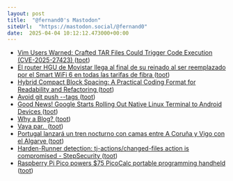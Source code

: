 ```yaml
---
layout: post
title:  "@fernand0's Mastodon"
siteUrl:  "https://mastodon.social/@fernand0"
date:  2025-04-04 10:12:12.473000+00:00
---
```

*  [Vim Users Warned: Crafted TAR Files Could Trigger Code Execution (CVE-2025-27423) ](https://securityonline.info/vim-users-warned-crafted-tar-files-could-trigger-code-execution-cve-2025-27423) ([toot](https://mastodon.social/@fernand0/114279155791959036))
*  [El router HGU de Movistar llega al final de su reinado al ser reemplazado por el Smart WiFi 6 en todas las tarifas de fibra ](https://bandaancha.eu/articulos/router-hgu-movistar-llega-final-reinado-1127) ([toot](https://mastodon.social/@fernand0/114278960842715460))
*  [Hybrid Compact Block Spacing: A Practical Coding Format for Readability and Refactoring ](https://dev.to/documendous/hybrid-compact-block-spacing-a-practical-coding-format-for-readability-and-refactoring-51k) ([toot](https://mastodon.social/@fernand0/114278780304115245))
*  [Avoid git push --tags ](https://peateasea.de/avoid-git-push-tags) ([toot](https://mastodon.social/@fernand0/114277008826045179))
*  [Good News! Google Starts Rolling Out Native Linux Terminal to Android Devices ](https://news.itsfoss.com/google-android-linux-terminal-rollout) ([toot](https://mastodon.social/@fernand0/114275253288871714))
*  [Why a Blog? ](https://curiosity.ventures/posts/why-a-blo) ([toot](https://mastodon.social/@fernand0/114275012683050217))
*  [Vaya par.  ](https://avecesunafoto.wordpress.com/2025/04/02/vaya-par) ([toot](https://mastodon.social/@fernand0/114274897549972015))
*  [Portugal lanzará un tren nocturno con camas entre A Coruña y Vigo con el Algarve ](https://www.lavozdegalicia.es/noticia/galicia/2025/03/07/portugal-lanzaratren-nocturno-camas-coruna-vigo-algarve/00031741345424078284971.ht) ([toot](https://mastodon.social/@fernand0/114274650917590407))
*  [Harden-Runner detection: tj-actions/changed-files action is compromised - StepSecurity ](https://www.stepsecurity.io/blog/harden-runner-detection-tj-actions-changed-files-action-is-compromise) ([toot](https://mastodon.social/@fernand0/114274544380023857))
*  [Raspberry Pi Pico powers $75 PicoCalc portable programming handheld ](https://www.tomshardware.com/raspberry-pi/raspberry-pi-pico-powers-usd75-picocalc-portable-programming-handhel) ([toot](https://mastodon.social/@fernand0/114274336857103540))
